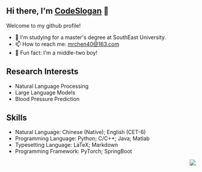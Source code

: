 ## Hi there,  I'm [CodeSlogan](https://codeslogan.github.io/) 👋

Welcome to my github profile!

- 🔭 I'm studying for a master's degree at SouthEast University.
- 📫 How to reach me: [mrchen40@163.com](mailto:mrchen40@163.com) 
- 🎨 Fun fact: I'm a middle-two boy!


## Research Interests

- Natural Language Processing
- Large Language Models
- Blood Pressure Prediction

## Skills

- Natural Language: Chinese (Native); English (CET-6)
- Programming Language: Python; C/C++; Java; Matlab
- Typesetting Language: LaTeX; Markdown
- Programming Framework: PyTorch; SpringBoot

<img align="right" src="https://github-readme-stats.vercel.app/api?username=CodeSlogan&show_icons=true&icon_color=CE1D2D&text_color=718096&bg_color=ffffff&hide_title=true" />


